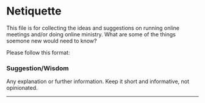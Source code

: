 # Netiquette

This file is for collecting the ideas and suggestions on running online meetings and/or doing online ministry. What are some of the things soemone new would need to know?

Please follow this format:

### Suggestion/Wisdom

Any explanation or further information. Keep it short and informative, not opinionated.

---

